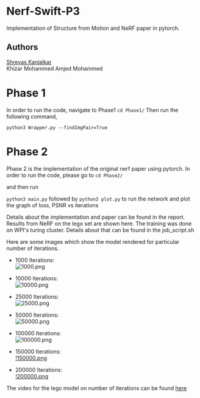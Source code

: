 # Nerf-Swift-P3
Implementation of Structure from Motion and NeRF paper in pytorch.

## Authors
[Shreyas Kanjalkar](https://github.com/zen1405)\
Khizar Mohammed Amjed Mohammed

# Phase 1

In order to run the code, navigate to Phase1
```cd Phase1/```
Then run the following command,

```python3 Wrapper.py --findImgPair=True```



# Phase 2

Phase 2 is the implementation of the original nerf paper using pytorch. In order to run the code, please go to
```cd Phase2/```

and then run

```python3 main.py``` followed by ```python3 plot.py``` to run the network and plot the graph of loss, PSNR vs iterations

Details about the implementation and paper can be found in the report. Results from NeRF on the lego set are shown here. The training was done on
WPI's turing cluster. Details about that can be found in the job_script.sh

Here are some images which show the model rendered for particular number of iterations.

* 1000 Iterations:\
![1000.png](https://drive.google.com/file/d/1bTTJvoC6COMCsyUsaoDKBpHN4j9zSWUA/view?usp=share_link)

* 10000 Iterations:\
![10000.png](https://drive.google.com/file/d/1s_SQGLZsTVRaDtASHhGPptlb25TTT2vQ/view?usp=share_link)

* 25000 Iterations:\
![25000.png](https://drive.google.com/file/d/1m7Hziu0vCqAQjgxXaXwzivcx3bD_xtKp/view?usp=share_link)

* 50000 Iterations:\
![50000.png](https://drive.google.com/file/d/1tNvVYez9hjycr5fppHsYvyHUdVnA6gY_/view?usp=share_link)

* 100000 Iterations:\
![100000.png](https://drive.google.com/file/d/1iKiI0e4Fe4LmquQYA6HK6FCPxh15qFK6/view?usp=share_link)

* 150000 Iterations:\
[!150000.png](https://drive.google.com/file/d/1_EKlmV8NTtT2DpUgsiZtG1R6sMAkD06i/view?usp=share_link)

* 200000 Iterations:\
[!200000.png](https://drive.google.com/file/d/1RpCREeVbeVK56kCzkkatTHiA6gmVaJmr/view?usp=share_link)

The video for the lego model on number of iterations can be found [here](https://drive.google.com/drive/folders/1-a3yk7HnIo5qxqlLkmGf6Q0PxMG4eBAA)